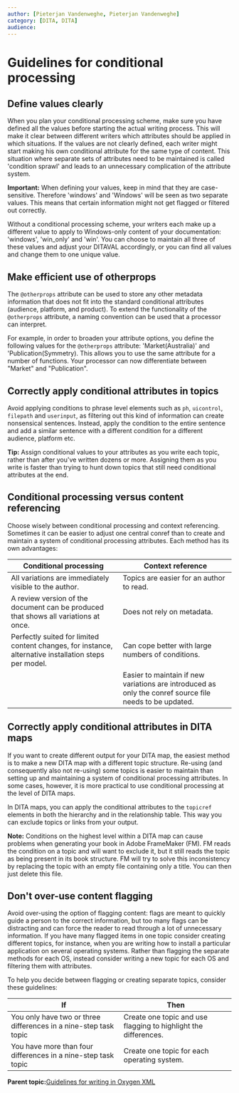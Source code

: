 ```yaml
---
author: [Pieterjan Vandenweghe, Pieterjan Vandenweghe]
category: [DITA, DITA]
audience: 
---
```


# Guidelines for conditional processing

## Define values clearly

When you plan your conditional processing scheme, make sure you have defined all the values before starting the actual writing process. This will make it clear between different writers which attributes should be applied in which situations. If the values are not clearly defined, each writer might start making his own conditional attribute for the same type of content. This situation where separate sets of attributes need to be maintained is called 'condition sprawl' and leads to an unnecessary complication of the attribute system.

**Important:** When defining your values, keep in mind that they are case-sensitive. Therefore 'windows' and 'Windows' will be seen as two separate values. This means that certain information might not get flagged or filtered out correctly.

Without a conditional processing scheme, your writers each make up a different value to apply to Windows-only content of your documentation: 'windows', 'win\_only' and 'win'. You can choose to maintain all three of these values and adjust your DITAVAL accordingly, or you can find all values and change them to one unique value.

## Make efficient use of otherprops

The `@otherprops` attribute can be used to store any other metadata information that does not fit into the standard conditional attributes \(audience, platform, and product\). To extend the functionality of the `@otherprops` attribute, a naming convention can be used that a processor can interpret.

For example, in order to broaden your attribute options, you define the following values for the `@otherprops` attribute: 'Market\(Australia\)' and 'Publication\(Symmetry\). This allows you to use the same attribute for a number of functions. Your processor can now differentiate between "Market" and "Publication".

## Correctly apply conditional attributes in topics

Avoid applying conditions to phrase level elements such as `ph`, `uicontrol`, `filepath` and `userinput`, as filtering out this kind of information can create nonsensical sentences. Instead, apply the condition to the entire sentence and add a similar sentence with a different condition for a different audience, platform etc.

**Tip:** Assign conditional values to your attributes as you write each topic, rather than after you've written dozens or more. Assigning them as you write is faster than trying to hunt down topics that still need conditional attributes at the end.

## Conditional processing versus content referencing

Choose wisely between conditional processing and context referencing. Sometimes it can be easier to adjust one central conref than to create and maintain a system of conditional processing attributes. Each method has its own advantages:

|Conditional processing|Context reference|
|----------------------|-----------------|
|All variations are immediately visible to the author.|Topics are easier for an author to read.|
|A review version of the document can be produced that shows all variations at once.|Does not rely on metadata.|
|Perfectly suited for limited content changes, for instance, alternative installation steps per model.|Can cope better with large numbers of conditions.|
| |Easier to maintain if new variations are introduced as only the conref source file needs to be updated.|

## Correctly apply conditional attributes in DITA maps

If you want to create different output for your DITA map, the easiest method is to make a new DITA map with a different topic structure. Re-using \(and consequently also not re-using\) some topics is easier to maintain than setting up and maintaining a system of conditional processing attributes. In some cases, however, it is more practical to use conditional processing at the level of DITA maps.

In DITA maps, you can apply the conditional attributes to the `topicref` elements in both the hierarchy and in the relationship table. This way you can exclude topics or links from your output.

**Note:** Conditions on the highest level within a DITA map can cause problems when generating your book in Adobe FrameMaker \(FM\). FM reads the condition on a topic and will want to exclude it, but it still reads the topic as being present in its book structure. FM will try to solve this inconsistency by replacing the topic with an empty file containing only a title. You can then just delete this file.

## Don't over-use content flagging

Avoid over-using the option of flagging content: flags are meant to quickly guide a person to the correct information, but too many flags can be distracting and can force the reader to read through a lot of unnecessary information. If you have many flagged items in one topic consider creating different topics, for instance, when you are writing how to install a particular application on several operating systems. Rather than flagging the separate methods for each OS, instead consider writing a new topic for each OS and filtering them with attributes.

To help you decide between flagging or creating separate topics, consider these guidelines:

|If|Then|
|--|----|
|You only have two or three differences in a nine-step task topic|Create one topic and use flagging to highlight the differences.|
|You have more than four differences in a nine-step task topic|Create one topic for each operating system.|

**Parent topic:**[Guidelines for writing in Oxygen XML](../en/to_guidelines_and_tips_oxygen_xml.md)

